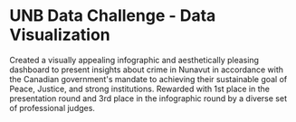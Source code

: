 # UNB Data Challenge - Data Visualization
Created a visually appealing infographic and aesthetically pleasing dashboard to present insights about crime in Nunavut in accordance with the Canadian government's mandate to achieving their sustainable goal of Peace, Justice, and strong institutions.  Rewarded with 1st place in the presentation round and 3rd place in the infographic round by a diverse set of professional judges.
